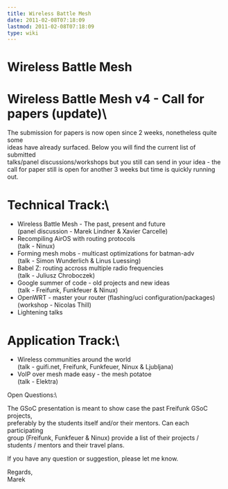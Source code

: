 ```yaml
---
title: Wireless Battle Mesh
date: 2011-02-08T07:18:09
lastmod: 2011-02-08T07:18:09
type: wiki
---
```

Wireless Battle Mesh
====================

Wireless Battle Mesh v4 - Call for papers (update)\
=

The submission for papers is now open since 2 weeks, nonetheless quite
some\
ideas have already surfaced. Below you will find the current list of
submitted\
talks/panel discussions/workshops but you still can send in your idea -
the\
call for paper still is open for another 3 weeks but time is quickly
running\
out.

Technical Track:\
===

-   Wireless Battle Mesh - The past, present and future\
    (panel discussion - Marek Lindner & Xavier Carcelle)
-   Recompiling AirOS with routing protocols\
    (talk - Ninux)
-   Forming mesh mobs - multicast optimizations for batman-adv\
    (talk - Simon Wunderlich & Linus Luessing)
-   Babel Z: routing accross multiple radio frequencies\
    (talk - Juliusz Chroboczek)
-   Google summer of code - old projects and new ideas\
    (talk - Freifunk, Funkfeuer & Ninux)
-   OpenWRT - master your router (flashing/uci configuration/packages)\
    (workshop - Nicolas Thill)
-   Lightening talks

Application Track:\
=

-   Wireless communities around the world\
    (talk - guifi.net, Freifunk, Funkfeuer, Ninux & Ljubljana)
-   VoIP over mesh made easy - the mesh potatoe\
    (talk - Elektra)

Open Questions:\

The GSoC presentation is meant to show case the past Freifunk GSoC
projects,\
preferably by the students itself and/or their mentors. Can each
participating\
group (Freifunk, Funkfeuer & Ninux) provide a list of their projects /\
students / mentors and their travel plans.

If you have any question or suggestion, please let me know.

Regards,\
Marek
